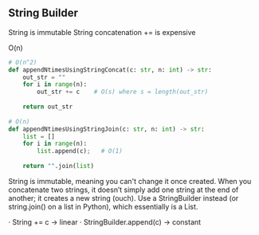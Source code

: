 ## String Builder
String is immutable
String concatenation += is expensive

O(n)

```python
# O(n^2)
def appendNtimesUsingStringConcat(c: str, n: int) -> str:
    out_str = ""
    for i in range(n):
        out_str += c    # O(s) where s = length(out_str)
        
    return out_str
    
# O(n)
def appendNtimesUsingStringJoin(c: str, n: int) -> str:
    list = []
    for i in range(n):
        list.append(c);   # O(1)
        
    return "".join(list)

```

String is immutable, meaning you can't change it once created. 
When you concatenate two strings, it doesn’t simply add one string at 
the end of another; it creates a new string (ouch). 
Use a StringBuilder instead (or string.join() on a list in Python),
which essentially is a List<Character>.

· String += c → linear
· StringBuilder.append(c) → constant

